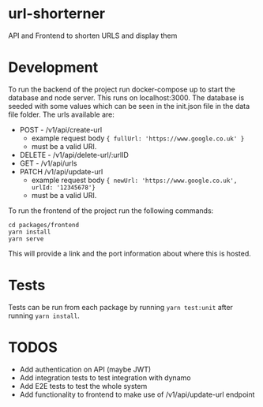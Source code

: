 # url-shorterner
API and Frontend to shorten URLS and display them

# Development
To run the backend of the project run docker-compose up to start the database and node server. This runs on localhost:3000. The database is seeded with some values which can be seen in the init.json file in the data file folder.
The urls available are:  
* POST - /v1/api/create-url 
  - example request body  `{ fullUrl: 'https://www.google.co.uk' }` 
  - must be a valid URI.
* DELETE - /v1/api/delete-url/:urlID
* GET - /v1/api/urls 
* PATCH /v1/api/update-url 
  - example request body `{ newUrl: 'https://www.google.co.uk', urlId: '12345678'}` 
  - must be a valid URI.

To run the frontend of the project run the following commands: 
```
cd packages/frontend
yarn install
yarn serve
```
This will provide a link and the port information about where this is hosted.

# Tests
Tests can be run from each package by running `yarn test:unit` after running `yarn install`.

# TODOS
* Add authentication on API (maybe JWT)
* Add integration tests to test integration with dynamo
* Add E2E tests to test the whole system
* Add functionality to frontend to make use of /v1/api/update-url endpoint 
